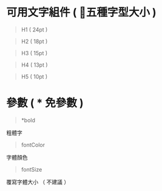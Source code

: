可用文字組件 ( 五種字型大小 )
===

> H1 ( 24pt )

> H2 ( 18pt )

> H3 ( 15pt )

> H4 ( 13pt )

> H5 ( 10pt )

參數 ( * 免參數 )
===

> *bold

粗體字

> fontColor

字體顏色

> fontSize

覆寫字體大小 （ 不建議 ）

